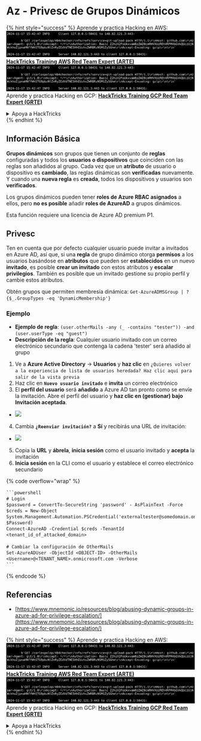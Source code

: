 # Az - Privesc de Grupos Dinámicos

{% hint style="success" %}
Aprende y practica Hacking en AWS:<img src="../../../.gitbook/assets/image (1).png" alt="" data-size="line">[**HackTricks Training AWS Red Team Expert (ARTE)**](https://training.hacktricks.xyz/courses/arte)<img src="../../../.gitbook/assets/image (1).png" alt="" data-size="line">\
Aprende y practica Hacking en GCP: <img src="../../../.gitbook/assets/image (2).png" alt="" data-size="line">[**HackTricks Training GCP Red Team Expert (GRTE)**<img src="../../../.gitbook/assets/image (2).png" alt="" data-size="line">](https://training.hacktricks.xyz/courses/grte)

<details>

<summary>Apoya a HackTricks</summary>

* Revisa los [**planes de suscripción**](https://github.com/sponsors/carlospolop)!
* **Únete al** 💬 [**grupo de Discord**](https://discord.gg/hRep4RUj7f) o al [**grupo de telegram**](https://t.me/peass) o **síguenos** en **Twitter** 🐦 [**@hacktricks\_live**](https://twitter.com/hacktricks\_live)**.**
* **Comparte trucos de hacking enviando PRs a los** [**HackTricks**](https://github.com/carlospolop/hacktricks) y [**HackTricks Cloud**](https://github.com/carlospolop/hacktricks-cloud) repos de github.

</details>
{% endhint %}

## Información Básica

**Grupos dinámicos** son grupos que tienen un conjunto de **reglas** configuradas y todos los **usuarios o dispositivos** que coinciden con las reglas son añadidos al grupo. Cada vez que un **atributo** de usuario o dispositivo es **cambiado**, las reglas dinámicas son **verificadas** nuevamente. Y cuando una **nueva regla** es **creada**, todos los dispositivos y usuarios son **verificados**.

Los grupos dinámicos pueden tener **roles de Azure RBAC asignados** a ellos, pero **no es posible** añadir **roles de AzureAD** a grupos dinámicos.

Esta función requiere una licencia de Azure AD premium P1.

## Privesc

Ten en cuenta que por defecto cualquier usuario puede invitar a invitados en Azure AD, así que, si una **regla** de grupo dinámico otorga **permisos** a los usuarios basándose en **atributos** que pueden ser **establecidos** en un nuevo **invitado**, es posible **crear un invitado** con estos atributos y **escalar privilegios**. También es posible que un invitado gestione su propio perfil y cambie estos atributos.

Obtén grupos que permiten membresía dinámica: `Get-AzureADMSGroup | ?{$_.GroupTypes -eq 'DynamicMembership'}`

### Ejemplo

* **Ejemplo de regla**: `(user.otherMails -any (_ -contains "tester")) -and (user.userType -eq "guest")`
* **Descripción de la regla**: Cualquier usuario invitado con un correo electrónico secundario que contenga la cadena 'tester' será añadido al grupo

1. Ve a **Azure Active Directory** -> **Usuarios** y **haz clic** en `¿Quieres volver a la experiencia de lista de usuarios heredada? Haz clic aquí para salir de la vista previa`
2. Haz clic en **`Nuevo usuario invitado`** e **invita** un correo electrónico
3. El **perfil del usuario** será **añadido** a Azure AD tan pronto como se envíe la invitación. Abre el perfil del usuario y **haz clic en (gestionar) bajo Invitación aceptada**.
* ![](<../../../.gitbook/assets/image (281).png>)
4. Cambia **`¿Reenviar invitación?`** a **Sí** y recibirás una URL de invitación:
* ![](<../../../.gitbook/assets/image (205).png>)
5. Copia la **URL** y **ábrela**, **inicia sesión** como el usuario invitado y **acepta** la invitación
6. **Inicia sesión** en la CLI como el usuario y establece el correo electrónico secundario

{% code overflow="wrap" %}
````
```powershell
# Login
$password = ConvertTo-SecureString 'password' - AsPlainText -Force
$creds = New-Object
System.Management.Automation.PSCredential('externaltester@somedomain.onmicrosoft.com', $Password)
Connect-AzureAD -Credential $creds -TenantId <tenant_id_of_attacked_domain>

# Cambiar la configuración de OtherMails
Set-AzureADUser -ObjectId <OBJECT-ID> -OtherMails <Username>@<TENANT_NAME>.onmicrosoft.com -Verbose
```
````
{% endcode %}

## Referencias

* [https://www.mnemonic.io/resources/blog/abusing-dynamic-groups-in-azure-ad-for-privilege-escalation/](https://www.mnemonic.io/resources/blog/abusing-dynamic-groups-in-azure-ad-for-privilege-escalation/)

{% hint style="success" %}
Aprende y practica Hacking en AWS:<img src="../../../.gitbook/assets/image (1).png" alt="" data-size="line">[**HackTricks Training AWS Red Team Expert (ARTE)**](https://training.hacktricks.xyz/courses/arte)<img src="../../../.gitbook/assets/image (1).png" alt="" data-size="line">\
Aprende y practica Hacking en GCP: <img src="../../../.gitbook/assets/image (2).png" alt="" data-size="line">[**HackTricks Training GCP Red Team Expert (GRTE)**<img src="../../../.gitbook/assets/image (2).png" alt="" data-size="line">](https://training.hacktricks.xyz/courses/grte)

<details>

<summary>Apoya a HackTricks</summary>

* Revisa los [**planes de suscripción**](https://github.com/sponsors/carlospolop)!
* **Únete al** 💬 [**grupo de Discord**](https://discord.gg/hRep4RUj7f) o al [**grupo de telegram**](https://t.me/peass) o **síguenos** en **Twitter** 🐦 [**@hacktricks\_live**](https://twitter.com/hacktricks\_live)**.**
* **Comparte trucos de hacking enviando PRs a los** [**HackTricks**](https://github.com/carlospolop/hacktricks) y [**HackTricks Cloud**](https://github.com/carlospolop/hacktricks-cloud) repositorios de github.

</details>
{% endhint %}
